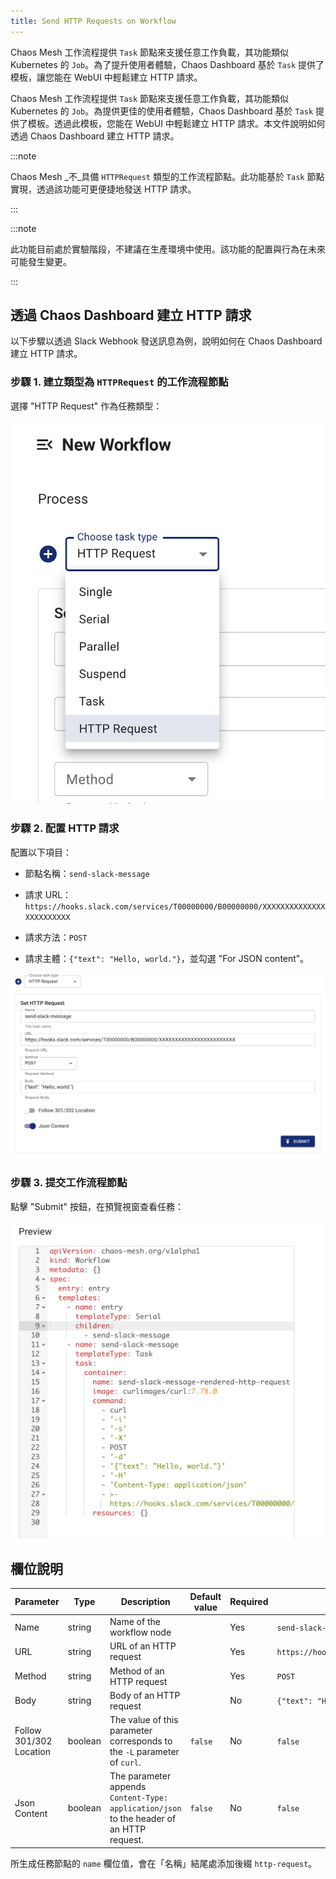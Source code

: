 ```yaml
---
title: Send HTTP Requests on Workflow
---
```


Chaos Mesh 工作流程提供 `Task` 節點來支援任意工作負載，其功能類似 Kubernetes 的 `Job`。為了提升使用者體驗，Chaos Dashboard 基於 `Task` 提供了模板，讓您能在 WebUI 中輕鬆建立 HTTP 請求。

Chaos Mesh 工作流程提供 `Task` 節點來支援任意工作負載，其功能類似 Kubernetes 的 `Job`。為提供更佳的使用者體驗，Chaos Dashboard 基於 `Task` 提供了模板。透過此模板，您能在 WebUI 中輕鬆建立 HTTP 請求。本文件說明如何透過 Chaos Dashboard 建立 HTTP 請求。

:::note

Chaos Mesh _不_具備 `HTTPRequest` 類型的工作流程節點。此功能基於 `Task` 節點實現，透過該功能可更便捷地發送 HTTP 請求。

:::

:::note

此功能目前處於實驗階段，不建議在生產環境中使用。該功能的配置與行為在未來可能發生變更。

:::

## 透過 Chaos Dashboard 建立 HTTP 請求

以下步驟以透過 Slack Webhook 發送訊息為例，說明如何在 Chaos Dashboard 建立 HTTP 請求。

### 步驟 1. 建立類型為 `HTTPRequest` 的工作流程節點

選擇 "HTTP Request" 作為任務類型：

![create-http-request-workflow-node](img/create-http-request-workflow-node.png)

### 步驟 2. 配置 HTTP 請求

配置以下項目：

- 節點名稱：`send-slack-message`

- 請求 URL：`https://hooks.slack.com/services/T00000000/B00000000/XXXXXXXXXXXXXXXXXXXXXXXX`

- 請求方法：`POST`

- 請求主體：`{"text": "Hello, world."}`，並勾選 "For JSON content"。

![configure-http-request-workflow-node](img/configure-http-request-workflow-node.png)

### 步驟 3. 提交工作流程節點

點擊 "Submit" 按鈕，在預覽視窗查看任務：

![http-request-task-node-preview](img/http-request-task-node-preview.png)

## 欄位說明

| Parameter | Type | Description | Default value | Required | Example |
| --- | --- | --- | --- | --- | --- |
| Name | string | Name of the workflow node |  | Yes | `send-slack-message` |
| URL | string | URL of an HTTP request |  | Yes | `https://hooks.slack.com/services/T00000000/B00000000/XXXXXXXXXXXXXXXXXXXXXXXX` |
| Method | string | Method of an HTTP request |  | Yes | `POST` |
| Body | string | Body of an HTTP request |  | No | `{"text": "Hello, world."}` |
| Follow 301/302 Location | boolean | The value of this parameter corresponds to the `-L` parameter of `curl`. | `false` | No | `false` |
| Json Content | boolean | The parameter appends `Content-Type: application/json` to the header of an HTTP request. | `false` | No | `false` |

所生成任務節點的 `name` 欄位值，會在「名稱」結尾處添加後綴 `http-request`。